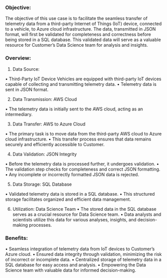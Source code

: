### Objective:
The objective of this use case is to facilitate the seamless transfer of telemetry data from a third-party Internet of Things (IoT) device, connected to a vehicle, to Azure cloud infrastructure. The data, transmitted in JSON format, will first be validated for completeness and correctness before being stored in a SQL database. This validated data will serve as a valuable resource for Customer’s Data Science team for analysis and insights.

### Overview:
1. Data Source:

• Third-Party IoT Device Vehicles are equipped with third-party IoT devices capable of collecting and transmitting telemetry data.
• Telemetry data is sent in JSON format.

2. Data Transmission: AWS Cloud

• The telemetry data is initially sent to the AWS cloud, acting as an intermediary.

3. Data Transfer: AWS to Azure Cloud

• The primary task is to move data from the third-party AWS cloud to Azure cloud infrastructure.
• This transfer process ensures that data remains securely and efficiently accessible to Customer.

4. Data Validation: JSON Integrity
   
• Before the telemetry data is processed further, it undergoes validation.
• The validation step checks for completeness and correct JSON formatting.
• Any incomplete or incorrectly formatted JSON data is rejected.

5. Data Storage: SQL Database

• Validated telemetry data is stored in a SQL database.
• This structured storage facilitates organized and efficient data management.

6. Utilization: Data Science Team
• The stored data in the SQL database serves as a crucial resource for Data Science team.
• Data analysts and scientists utilize this data for various analyses, insights, and decision-making
processes.

### Benefits:
• Seamless integration of telemetry data from IoT devices to Customer’s Azure cloud.
• Ensured data integrity through validation, minimizing the risk of incorrect or incomplete data.
• Centralized storage of telemetry data in a SQL database for easy access and analysis.
• Empowering the Data Science team with valuable data for informed decision-making.

